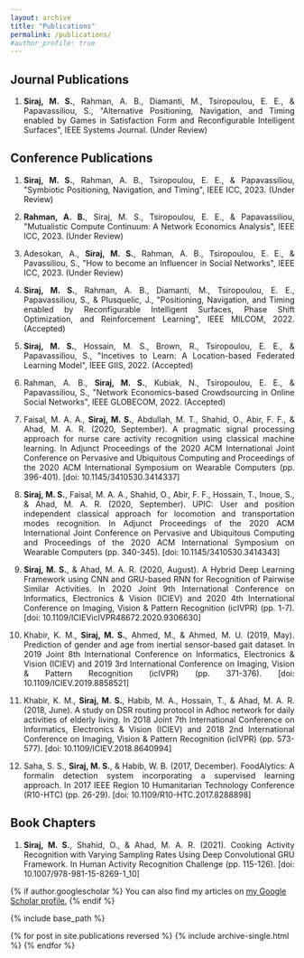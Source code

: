 ```yaml
---
layout: archive
title: "Publications"
permalink: /publications/
#author_profile: true
---
```


<H2>Journal Publications</H2>

<ol>
  <li><p align="justify"><b>Siraj, M. S.</b>, Rahman, A. B., Diamanti, M., Tsiropoulou, E. E., & Papavassiliou, S., "Alternative Positioning, Navigation, and Timing enabled by Games in Satisfaction Form and Reconfigurable Intelligent Surfaces", IEEE Systems Journal. (Under Review)</p></li>
</ol>

<H2>Conference Publications</H2>

<ol>
  <li><p align="justify"><b>Siraj, M. S.</b>, Rahman, A. B., Tsiropoulou, E. E., & Papavassiliou, "Symbiotic Positioning, Navigation, and Timing", IEEE ICC, 2023. (Under Review)</p></li>
  <li><p align="justify"><b>Rahman, A. B.</b>, Siraj, M. S., Tsiropoulou, E. E., & Papavassiliou, "Mutualistic Compute Continuum: A Network Economics Analysis", IEEE ICC, 2023. (Under Review)</p></li>
  <li><p align="justify">Adesokan, A., <b>Siraj, M. S.</b>, Rahman, A. B., Tsiropoulou, E. E., & Pavassiliou, S., "How to become an Influencer in Social Networks", IEEE ICC, 2023. (Under Review)</p></li>
  <li><p align="justify"><b>Siraj, M. S.</b>, Rahman, A. B., Diamanti, M., Tsiropoulou, E. E., Papavassiliou, S., & Plusquelic, J., "Positioning, Navigation, and Timing enabled by Reconfigurable Intelligent Surfaces, Phase Shift Optimization, and Reinforcement Learning", IEEE MILCOM, 2022. (Accepted)</p></li>
  <li><p align="justify"><b>Siraj, M. S.</b>, Hossain, M. S., Brown, R., Tsiropoulou, E. E., & Papavassiliou, S., "Incetives to Learn: A Location-based Federated Learning Model", IEEE GIIS, 2022. (Accepted)</p></li>
  <li><p align="justify">Rahman, A. B., <b>Siraj, M. S.</b>, Kubiak, N., Tsiropoulou, E. E., & Papavassiliou, S., "Network Economics-based Crowdsourcing in Online Social Networks", IEEE GLOBECOM, 2022. (Accepted)</p></li> 
  <li><p align="justify">Faisal, M. A. A., <b>Siraj, M. S.</b>, Abdullah, M. T., Shahid, O., Abir, F. F., & Ahad, M. A. R. (2020, September). A pragmatic signal processing approach for nurse care activity recognition using classical machine learning. In Adjunct Proceedings of the 2020 ACM International Joint Conference on Pervasive and Ubiquitous Computing and Proceedings of the 2020 ACM International Symposium on Wearable Computers (pp. 396-401). [doi: 10.1145/3410530.3414337]</p></li>
  <li><p align="justify"><b>Siraj, M. S.</b>, Faisal, M. A. A., Shahid, O., Abir, F. F., Hossain, T., Inoue, S., & Ahad, M. A. R. (2020, September). UPIC: User and position independent classical approach for locomotion and transportation modes recognition. In Adjunct Proceedings of the 2020 ACM International Joint Conference on Pervasive and Ubiquitous Computing and Proceedings of the 2020 ACM International Symposium on Wearable Computers (pp. 340-345). [doi: 10.1145/3410530.3414343]</p></li> 
  <li><p align="justify"><b>Siraj, M. S.</b>, & Ahad, M. A. R. (2020, August). A Hybrid Deep Learning Framework using CNN and GRU-based RNN for Recognition of Pairwise Similar Activities. In 2020 Joint 9th International Conference on Informatics, Electronics & Vision (ICIEV) and 2020 4th International Conference on Imaging, Vision & Pattern Recognition (icIVPR) (pp. 1-7). [doi: 10.1109/ICIEVicIVPR48672.2020.9306630]</p></li>
  <li><p align="justify">Khabir, K. M., <b>Siraj, M. S.</b>, Ahmed, M., & Ahmed, M. U. (2019, May). Prediction of gender and age from inertial sensor-based gait dataset. In 2019 Joint 8th International Conference on Informatics, Electronics & Vision (ICIEV) and 2019 3rd International Conference on Imaging, Vision & Pattern Recognition (icIVPR) (pp. 371-376). [doi: 10.1109/ICIEV.2019.8858521]</p></li> 
  <li><p align="justify">Khabir, K. M., <b>Siraj, M. S.</b>, Habib, M. A., Hossain, T., & Ahad, M. A. R. (2018, June). A study on DSR routing protocol in Adhoc network for daily activities of elderly living. In 2018 Joint 7th International Conference on Informatics, Electronics & Vision (ICIEV) and 2018 2nd International Conference on Imaging, Vision & Pattern Recognition (icIVPR) (pp. 573-577). [doi: 10.1109/ICIEV.2018.8640994]</p></li>
  <li><p align="justify">Saha, S. S., <b>Siraj, M. S.</b>, & Habib, W. B. (2017, December). FoodAlytics: A formalin detection system incorporating a supervised learning approach. In 2017 IEEE Region 10 Humanitarian Technology Conference (R10-HTC) (pp. 26-29). [doi: 10.1109/R10-HTC.2017.8288898]</p></li>
</ol>

<H2>Book Chapters</H2>

<ol>
<li><p align="justify"><b>Siraj, M. S.</b>, Shahid, O., & Ahad, M. A. R. (2021). Cooking Activity Recognition with Varying Sampling Rates Using Deep Convolutional GRU Framework. In Human Activity Recognition Challenge (pp. 115-126). [doi: 10.1007/978-981-15-8269-1_10]</p></li>
</ol>

{% if author.googlescholar %}
  You can also find my articles on <u><a href="{{author.googlescholar}}">my Google Scholar profile</a>.</u>
{% endif %}

{% include base_path %}

{% for post in site.publications reversed %}
  {% include archive-single.html %}
{% endfor %}
